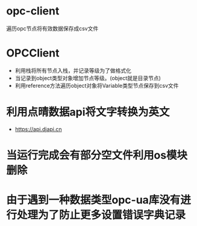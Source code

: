 # opc-client
遍历opc节点将有效数据保存成csv文件

# OPCClient
+ 利用栈将所有节点入栈，并记录等级为了做格式化
+ 当记录到object类型对象增加节点等级。(object就是目录节点)
+ 利用reference方法遍历object对象将Variable类型节点保存到csv文件

# 利用点晴数据api将文字转换为英文
+ https://api.djapi.cn

# 当运行完成会有部分空文件利用os模块删除

# 由于遇到一种数据类型opc-ua库没有进行处理为了防止更多设置错误字典记录
